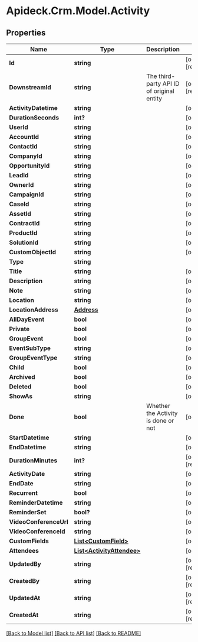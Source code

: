 # Apideck.Crm.Model.Activity

## Properties

Name | Type | Description | Notes
------------ | ------------- | ------------- | -------------
**Id** | **string** |  | [optional] [readonly] 
**DownstreamId** | **string** | The third-party API ID of original entity | [optional] [readonly] 
**ActivityDatetime** | **string** |  | [optional] 
**DurationSeconds** | **int?** |  | [optional] 
**UserId** | **string** |  | [optional] 
**AccountId** | **string** |  | [optional] 
**ContactId** | **string** |  | [optional] 
**CompanyId** | **string** |  | [optional] 
**OpportunityId** | **string** |  | [optional] 
**LeadId** | **string** |  | [optional] 
**OwnerId** | **string** |  | [optional] 
**CampaignId** | **string** |  | [optional] 
**CaseId** | **string** |  | [optional] 
**AssetId** | **string** |  | [optional] 
**ContractId** | **string** |  | [optional] 
**ProductId** | **string** |  | [optional] 
**SolutionId** | **string** |  | [optional] 
**CustomObjectId** | **string** |  | [optional] 
**Type** | **string** |  | 
**Title** | **string** |  | [optional] 
**Description** | **string** |  | [optional] 
**Note** | **string** |  | [optional] 
**Location** | **string** |  | [optional] 
**LocationAddress** | [**Address**](Address.md) |  | [optional] 
**AllDayEvent** | **bool** |  | [optional] 
**Private** | **bool** |  | [optional] 
**GroupEvent** | **bool** |  | [optional] 
**EventSubType** | **string** |  | [optional] 
**GroupEventType** | **string** |  | [optional] 
**Child** | **bool** |  | [optional] 
**Archived** | **bool** |  | [optional] 
**Deleted** | **bool** |  | [optional] 
**ShowAs** | **string** |  | [optional] 
**Done** | **bool** | Whether the Activity is done or not | [optional] 
**StartDatetime** | **string** |  | [optional] 
**EndDatetime** | **string** |  | [optional] 
**DurationMinutes** | **int?** |  | [optional] [readonly] 
**ActivityDate** | **string** |  | [optional] 
**EndDate** | **string** |  | [optional] 
**Recurrent** | **bool** |  | [optional] 
**ReminderDatetime** | **string** |  | [optional] 
**ReminderSet** | **bool?** |  | [optional] 
**VideoConferenceUrl** | **string** |  | [optional] 
**VideoConferenceId** | **string** |  | [optional] 
**CustomFields** | [**List&lt;CustomField&gt;**](CustomField.md) |  | [optional] 
**Attendees** | [**List&lt;ActivityAttendee&gt;**](ActivityAttendee.md) |  | [optional] 
**UpdatedBy** | **string** |  | [optional] [readonly] 
**CreatedBy** | **string** |  | [optional] [readonly] 
**UpdatedAt** | **string** |  | [optional] [readonly] 
**CreatedAt** | **string** |  | [optional] [readonly] 

[[Back to Model list]](../README.md#documentation-for-models) [[Back to API list]](../README.md#documentation-for-api-endpoints) [[Back to README]](../README.md)

